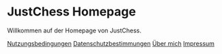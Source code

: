 # JustChess Homepage
Willkommen auf der Homepage von JustChess.

[Nutzungsbedingungen](https://JustChess.github.io/termsOfUse.md)
[Datenschutzbestimmungen](https://JustChess.github.io/privacyPolicy.md)
[Über mich](https://JustChess.github.io/aboutMe.md)
[Impressum](https://JustChess.github.io/imprint.md)

